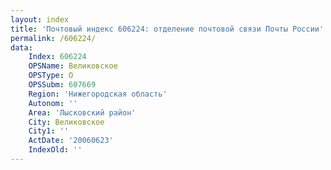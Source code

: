 ```yaml
---
layout: index
title: 'Почтовый индекс 606224: отделение почтовой связи Почты России'
permalink: /606224/
data:
    Index: 606224
    OPSName: Великовское
    OPSType: О
    OPSSubm: 607669
    Region: 'Нижегородская область'
    Autonom: ''
    Area: 'Лысковский район'
    City: Великовское
    City1: ''
    ActDate: '20060623'
    IndexOld: ''
---
```

